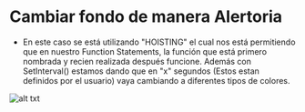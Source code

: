 # Cambiar fondo de manera Alertoria

- En este caso se está utilizando "HOISTING" el cual nos está permitiendo que en nuestro Function Statements, la función que está primero nombrada y recien realizada después funcione. Además con SetInterval() estamos dando que en "x" segundos (Estos estan definidos por el usuario) vaya cambiando a diferentes tipos de colores.   

![alt txt](http://i63.tinypic.com/mi17xy.jpg)
